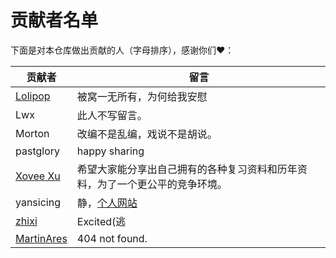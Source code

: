 # 贡献者名单

下面是对本仓库做出贡献的人（字母排序），感谢你们♥️：

贡献者|留言
---|---
[Lolipop](https://github.com/LolipopJ)|被窝一无所有，为何给我安慰
Lwx|此人不写留言。
Morton|改编不是乱编，戏说不是胡说。
pastglory|happy sharing
[Xovee Xu](https://xovee.cn/)|希望大家能分享出自己拥有的各种复习资料和历年资料，为了一个更公平的竞争环境。
yansicing|静，[个人网站](https://yansicing.github.io/)
[zhixi](https://github.com/Archaeoraptor)|Excited(逃
[MartinAres](https://github.com/MartinAres)|404 not found.
